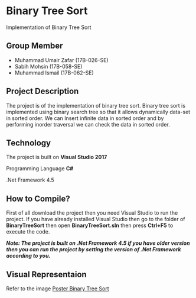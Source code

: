 Binary Tree Sort
===
Implementation of Binary Tree Sort

Group Member
---
+ Muhammad Umair Zafar (17B-026-SE)
+ Sabih Mohsin (17B-058-SE)
+ Muhammad Ismail (17B-062-SE)

Project Description
---
The project is of the implementation of binary tree sort. Binary tree sort is implemented using binary search tree so that it allows dynamically data-set in sorted order. We can Insert infinite data in sorted order and by performing inorder traversal we can check the data in sorted order.

Technology
---
The project is built on **Visual Studio 2017**

Programming Language **C#**

.Net Framework 4.5

How to Compile?
---
First of all download the project then you need Visual Studio to run the project. If you have already installed Visual Studio then go to the folder of **BinaryTreeSort** then open **BinaryTreeSort.sln** then press **Ctrl+F5** to execute the code.

*****Note:** The project is built on .Net Framework 4.5 if you have older version then you can run the project by setting the version of .Net Framework according to you.***

Visual Representaion
---
Refer to the image [Poster Binary Tree Sort](https://github.com/ismailyaqoob/Binary-Tree-Sort/blob/master/Poster.jpg)
      
